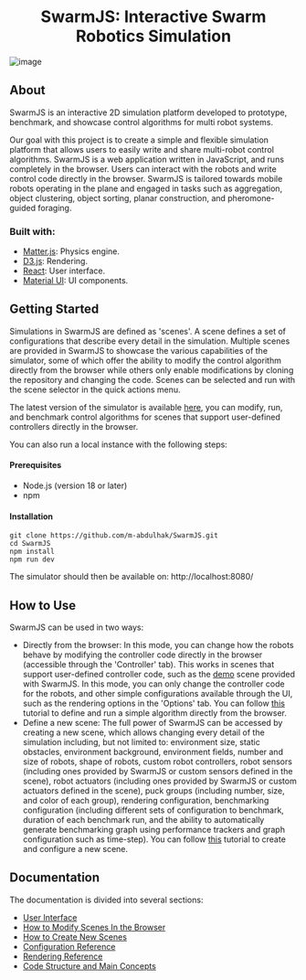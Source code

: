 <h1 align="center">
SwarmJS: Interactive Swarm Robotics Simulation
</h1>

![image](https://user-images.githubusercontent.com/5468250/149712476-0fa0c7b0-bf23-409d-9dff-90b92c9cbbb7.png)

## About
SwarmJS is an interactive 2D simulation platform developed to prototype, benchmark, and showcase control algorithms for multi robot systems.

Our goal with this project is to create a simple and flexible simulation platform that allows users to easily write and share multi-robot control algorithms. SwarmJS is a web application written in JavaScript, and runs completely in the browser. Users can interact with the robots and write control code directly in the browser.
SwarmJS is tailored towards mobile robots operating in the plane and engaged in tasks such as aggregation, object clustering, object sorting, planar construction, and pheromone-guided foraging.

### Built with:
* [Matter.js](https://github.com/liabru/matter-js): Physics engine.
* [D3.js](https://github.com/d3/d3): Rendering. 
* [React](https://github.com/facebook/react): User interface.
* [Material UI](https://github.com/mui/material-ui):  UI components.

## Getting Started

Simulations in SwarmJS are defined as 'scenes'. A scene defines a set of configurations that describe every detail in the simulation. Multiple scenes are provided in SwarmJS to showcase the various capabilities of the simulator, some of which offer the ability to modify the control algorithm directly from the browser while others only enable modifications by cloning the repository and changing the code. Scenes can be selected and run with the scene selector in the quick actions menu.

The latest version of the simulator is available [here](https://m-abdulhak.github.io/SwarmJS), you can modify, run, and benchmark control algorithms for scenes that support user-defined controllers directly in the browser.

You can also run a local instance with the following steps: 

#### Prerequisites
* Node.js (version 18 or later)
* npm

#### Installation
```
git clone https://github.com/m-abdulhak/SwarmJS.git
cd SwarmJS
npm install
npm run dev
```
The simulator should then be available on: http://localhost:8080/

## How to Use
SwarmJS can be used in two ways:
* Directly from the browser: In this mode, you can change how the robots behave by modifying the controller code directly in the browser (accessible through the 'Controller' tab). This works in scenes that support user-defined controller code, such as the [demo](https://m-abdulhak.github.io/SwarmJS/?scene=demo) scene provided with SwarmJS.
In this mode, you can only change the controller code for the robots, and other simple configurations available through the UI, such as the rendering options in the 'Options' tab. You can follow [this](***) tutorial to define and run a simple algorithm directly from the browser.
* Define a new scene: The full power of SwarmJS can be accessed by creating a new scene, which allows changing every detail of the simulation including, but not limited to: environment size, static obstacles, environment background, environment fields, number and size of robots, shape of robots, custom robot controllers, robot sensors (including ones provided by SwarmJS or custom sensors defined in the scene), robot actuators (including ones provided by SwarmJS or custom actuators defined in the scene), puck groups (including number, size, and color of each group), rendering configuration, benchmarking configuration (including different sets of configuration to benchmark, duration of each benchmark run, and the ability to automatically generate benchmarking graph using performance trackers and graph configuration such as time-step). You can follow [this](***) tutorial to create and configure a new scene.

## Documentation

The documentation is divided into several sections:
* [User Interface](./doc/user-interface.md)
* [How to Modify Scenes In the Browser](./doc/basics-tutorial.md)
* [How to Create New Scenes](./doc/advanced-tutorial.md)
* [Configuration Reference](***)
* [Rendering Reference](***)
* [Code Structure and Main Concepts](***)